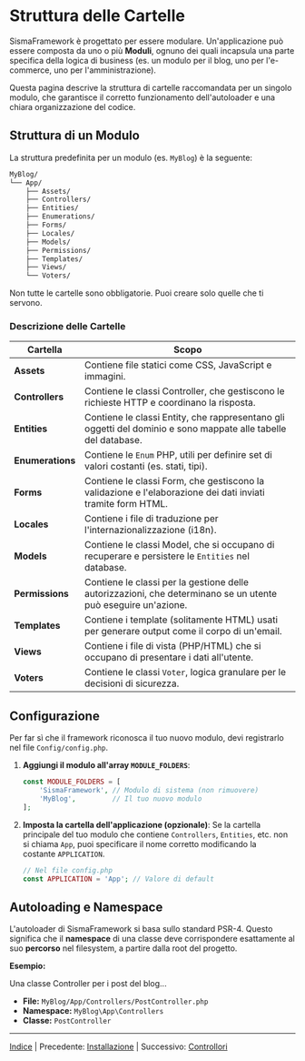 # Struttura delle Cartelle

SismaFramework è progettato per essere modulare. Un'applicazione può essere composta da uno o più **Moduli**, ognuno dei quali incapsula una parte specifica della logica di business (es. un modulo per il blog, uno per l'e-commerce, uno per l'amministrazione).

Questa pagina descrive la struttura di cartelle raccomandata per un singolo modulo, che garantisce il corretto funzionamento dell'autoloader e una chiara organizzazione del codice.

## Struttura di un Modulo

La struttura predefinita per un modulo (es. `MyBlog`) è la seguente:

```bash
MyBlog/
└── App/
    ├── Assets/
    ├── Controllers/
    ├── Entities/
    ├── Enumerations/
    ├── Forms/
    ├── Locales/
    ├── Models/
    ├── Permissions/
    ├── Templates/
    ├── Views/
    └── Voters/
```

Non tutte le cartelle sono obbligatorie. Puoi creare solo quelle che ti servono.

### Descrizione delle Cartelle

| Cartella         | Scopo                                                                                                          |
| ---------------- | -------------------------------------------------------------------------------------------------------------- |
| **Assets**       | Contiene file statici come CSS, JavaScript e immagini.                                                         |
| **Controllers**  | Contiene le classi Controller, che gestiscono le richieste HTTP e coordinano la risposta.                      |
| **Entities**     | Contiene le classi Entity, che rappresentano gli oggetti del dominio e sono mappate alle tabelle del database. |
| **Enumerations** | Contiene le `Enum` PHP, utili per definire set di valori costanti (es. stati, tipi).                           |
| **Forms**        | Contiene le classi Form, che gestiscono la validazione e l'elaborazione dei dati inviati tramite form HTML.    |
| **Locales**      | Contiene i file di traduzione per l'internazionalizzazione (i18n).                                             |
| **Models**       | Contiene le classi Model, che si occupano di recuperare e persistere le `Entities` nel database.               |
| **Permissions**  | Contiene le classi per la gestione delle autorizzazioni, che determinano se un utente può eseguire un'azione.  |
| **Templates**    | Contiene i template (solitamente HTML) usati per generare output come il corpo di un'email.                    |
| **Views**        | Contiene i file di vista (PHP/HTML) che si occupano di presentare i dati all'utente.                           |
| **Voters**       | Contiene le classi `Voter`, logica granulare per le decisioni di sicurezza.                                    |

Configurazione
--------------

Per far sì che il framework riconosca il tuo nuovo modulo, devi registrarlo nel file `Config/config.php`.

1. **Aggiungi il modulo all'array `MODULE_FOLDERS`**:
   
   ```php
   const MODULE_FOLDERS = [
       'SismaFramework', // Modulo di sistema (non rimuovere)
       'MyBlog',         // Il tuo nuovo modulo
   ];
   ```

2. **Imposta la cartella dell'applicazione (opzionale)**: Se la cartella principale del tuo modulo che contiene `Controllers`, `Entities`, etc. non si chiama `App`, puoi specificare il nome corretto modificando la costante `APPLICATION`.
   
   ```php
   // Nel file config.php
   const APPLICATION = 'App'; // Valore di default
   ```

Autoloading e Namespace
-----------------------

L'autoloader di SismaFramework si basa sullo standard PSR-4. Questo significa che il **namespace** di una classe deve corrispondere esattamente al suo **percorso** nel filesystem, a partire dalla root del progetto.

**Esempio:**

Una classe Controller per i post del blog...

* **File:** `MyBlog/App/Controllers/PostController.php`
* **Namespace:** `MyBlog\App\Controllers`
* **Classe:** `PostController`

---

[Indice](index.md) | Precedente: [Installazione](installation.md) | Successivo: [Controllori](controllers.md)
